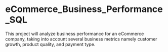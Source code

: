 # eCommerce_Business_Performance_SQL
This project will analyze business performance for an eCommerce company, taking into account several business metrics namely customer growth, product quality, and payment type.
